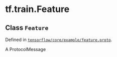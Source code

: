 <div itemscope itemtype="http://developers.google.com/ReferenceObject">
<meta itemprop="name" content="tf.train.Feature" />
</div>

# tf.train.Feature

## Class `Feature`





Defined in [`tensorflow/core/example/feature.proto`](https://www.tensorflow.org/code/tensorflow/core/example/feature.proto).

A ProtocolMessage


